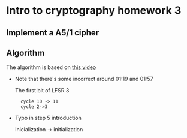 Intro to cryptography homework 3
================================


## Implement a A5/1 cipher

## Algorithm

The algorithm is based on [this video](https://www.youtube.com/watch?v=LgZAI3DdUA4)

- Note that there's some incorrect around 01:19 and 01:57

    The first bit of LFSR 3
    
        cycle 10 -> 11
        cycle 2->3

- Typo in step 5 introduction

    inicialization -> initialization
